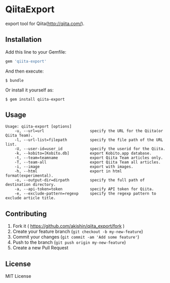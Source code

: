 # QiitaExport

export tool for Qiita(http://qiita.com/).

## Installation

Add this line to your Gemfile:

```ruby
gem 'qiita-export'
```

And then execute:

```
$ bundle
```

Or install it yourself as:

```
$ gem install qiita-export
```

## Usage

```
Usage: qiita-export [options]
    -u, --url=url                    specify the URL for the Qiita(or Qiita Team).
    -l, --url-list=filepath          specify the file path of the URL list.
    -U, --user-id=user_id            specify the userid for the Qiita.
    -k, --kobito=[Kobito.db]         export Kobito.app database.
    -t, --team=teamname              export Qiita Team articles only.
    -T, --team-all                   export Qiita Team all articles.
    -i, --image                      export with images.
    -h, --html                       export in html format(experimental).
    -o, --output-dir=dirpath         specify the full path of destination directory.
    -a, --api-token=token            specify API token for Qiita.
    -e, --exclude-pattern=regexp     specify the regexp pattern to exclude article title.
```

## Contributing

1. Fork it ( https://github.com/akishin/qiita_export/fork )
2. Create your feature branch (`git checkout -b my-new-feature`)
3. Commit your changes (`git commit -am 'Add some feature'`)
4. Push to the branch (`git push origin my-new-feature`)
5. Create a new Pull Request

## License

MIT License

